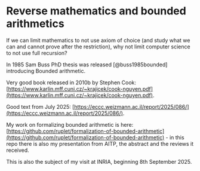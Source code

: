 # Reverse mathematics and bounded arithmetics
If we can limit mathematics to not use axiom of choice (and study what we can and cannot prove after the restriction), why
not limit computer science to not use full recursion? 

In 1985 Sam Buss PhD thesis was released [@buss1985bounded] introducing Bounded arithmetic.

Very good book released in 2010b by Stephen Cook: [https://www.karlin.mff.cuni.cz/~krajicek/cook-nguyen.pdf](https://www.karlin.mff.cuni.cz/~krajicek/cook-nguyen.pdf). 

Good text from July 2025: [https://eccc.weizmann.ac.il/report/2025/086/](https://eccc.weizmann.ac.il/report/2025/086/).

My work on formalizing bounded arithmetic is here: [https://github.com/ruplet/formalization-of-bounded-arithmetic](https://github.com/ruplet/formalization-of-bounded-arithmetic) - in this repo there is also my presentation from AITP, the abstract and the reviews it received.

This is also the subject of my visit at INRIA, beginning 8th September 2025.